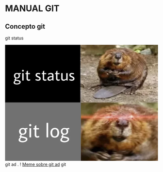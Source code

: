 # MANUAL GIT
## Concepto git 
git status

![Meme sobre git status](./image.png)
git ad . 
! [Meme sobre git  ad](./image%20copy.png)
git



